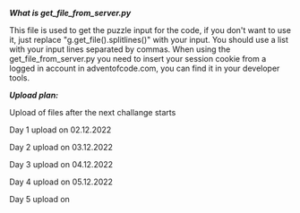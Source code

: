 ***What is get_file_from_server.py***

This file is used to get the puzzle input for the code, if you don't want to use it, just replace "g.get_file().splitlines()" with your input.
You should use a list with your input lines separated by commas.
When using the get_file_from_server.py you need to insert your session cookie from a logged in account in adventofcode.com, you can find it in your developer tools.

***Upload plan:***

Upload of files after the next challange starts

Day 1 upload on 02.12.2022

Day 2 upload on 03.12.2022

Day 3 upload on 04.12.2022

Day 4 upload on 05.12.2022

Day 5 upload on
